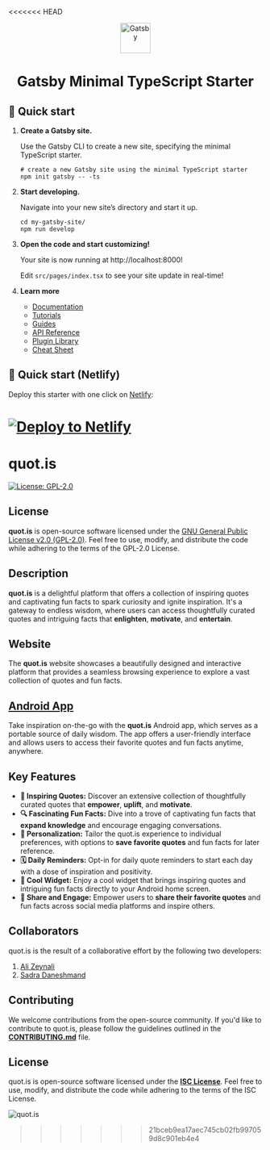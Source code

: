 <<<<<<< HEAD
<p align="center">
  <a href="https://www.gatsbyjs.com/?utm_source=starter&utm_medium=readme&utm_campaign=minimal-starter-ts">
    <img alt="Gatsby" src="https://www.gatsbyjs.com/Gatsby-Monogram.svg" width="60" />
  </a>
</p>
<h1 align="center">
  Gatsby Minimal TypeScript Starter
</h1>

## 🚀 Quick start

1.  **Create a Gatsby site.**

    Use the Gatsby CLI to create a new site, specifying the minimal TypeScript starter.

    ```shell
    # create a new Gatsby site using the minimal TypeScript starter
    npm init gatsby -- -ts
    ```

2.  **Start developing.**

    Navigate into your new site’s directory and start it up.

    ```shell
    cd my-gatsby-site/
    npm run develop
    ```

3.  **Open the code and start customizing!**

    Your site is now running at http://localhost:8000!

    Edit `src/pages/index.tsx` to see your site update in real-time!

4.  **Learn more**

    - [Documentation](https://www.gatsbyjs.com/docs/?utm_source=starter&utm_medium=readme&utm_campaign=minimal-starter-ts)
    - [Tutorials](https://www.gatsbyjs.com/docs/tutorial/?utm_source=starter&utm_medium=readme&utm_campaign=minimal-starter-ts)
    - [Guides](https://www.gatsbyjs.com/docs/how-to/?utm_source=starter&utm_medium=readme&utm_campaign=minimal-starter-ts)
    - [API Reference](https://www.gatsbyjs.com/docs/api-reference/?utm_source=starter&utm_medium=readme&utm_campaign=minimal-starter-ts)
    - [Plugin Library](https://www.gatsbyjs.com/plugins?utm_source=starter&utm_medium=readme&utm_campaign=minimal-starter-ts)
    - [Cheat Sheet](https://www.gatsbyjs.com/docs/cheat-sheet/?utm_source=starter&utm_medium=readme&utm_campaign=minimal-starter-ts)

## 🚀 Quick start (Netlify)

Deploy this starter with one click on [Netlify](https://app.netlify.com/signup):

[<img src="https://www.netlify.com/img/deploy/button.svg" alt="Deploy to Netlify" />](https://app.netlify.com/start/deploy?repository=https://github.com/gatsbyjs/gatsby-starter-minimal-ts)
=======
#  quot.is

[![License: GPL-2.0](https://img.shields.io/badge/License-GPL%20v2-blue.svg)](https://www.gnu.org/licenses/gpl-2.0)

## License

**quot.is** is open-source software licensed under the [GNU General Public License v2.0 (GPL-2.0)](https://www.gnu.org/licenses/gpl-2.0). Feel free to use, modify, and distribute the code while adhering to the terms of the GPL-2.0 License.

## Description

**quot.is** is a delightful platform that offers a collection of inspiring quotes and captivating fun facts to spark curiosity and ignite inspiration. It's a gateway to endless wisdom, where users can access thoughtfully curated quotes and intriguing facts that **enlighten**, **motivate**, and **entertain**.

## Website

The **quot.is** website showcases a beautifully designed and interactive platform that provides a seamless browsing experience to explore a vast collection of quotes and fun facts.

## [Android App](https://github.com/alizeyn/Quot)

Take inspiration on-the-go with the **quot.is** Android app, which serves as a portable source of daily wisdom. The app offers a user-friendly interface and allows users to access their favorite quotes and fun facts anytime, anywhere.

## Key Features

- **🚀 Inspiring Quotes:** Discover an extensive collection of thoughtfully curated quotes that **empower**, **uplift**, and **motivate**.
- **🔍 Fascinating Fun Facts:** Dive into a trove of captivating fun facts that **expand knowledge** and encourage engaging conversations.
- **👤 Personalization:** Tailor the quot.is experience to individual preferences, with options to **save favorite quotes** and fun facts for later reference.
- **🗓️ Daily Reminders:** Opt-in for daily quote reminders to start each day with a dose of inspiration and positivity.
- **📱 Cool Widget:** Enjoy a cool widget that brings inspiring quotes and intriguing fun facts directly to your Android home screen.
- **📢 Share and Engage:** Empower users to **share their favorite quotes** and fun facts across social media platforms and inspire others.

## Collaborators

quot.is is the result of a collaborative effort by the following two developers:

1. [Ali Zeynali](https://github.com/alizeyn)
2. [Sadra Daneshmand](https://github.com/Sadraw)

## Contributing

We welcome contributions from the open-source community. If you'd like to contribute to quot.is, please follow the guidelines outlined in the [**CONTRIBUTING.md**](CONTRIBUTING.md) file.

## License

quot.is is open-source software licensed under the [**ISC License**](LICENSE). Feel free to use, modify, and distribute the code while adhering to the terms of the ISC License.

![quot.is](https://socialify.git.ci/Sadraw/quot.is/image?font=Jost&forks=1&issues=1&language=1&name=1&owner=1&pulls=1&stargazers=1&theme=Dark)





>>>>>>> 21bceb9ea17aec745cb02fb997059d8c901eb4e4

